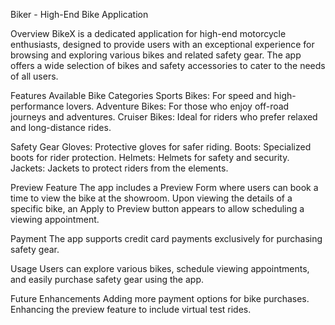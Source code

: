 Biker - High-End Bike Application

Overview
BikeX is a dedicated application for high-end motorcycle enthusiasts, designed to provide users with an exceptional experience for browsing and exploring various bikes and related safety gear. The app offers a wide selection of bikes and safety accessories to cater to the needs of all users.

Features
Available Bike Categories
Sports Bikes: For speed and high-performance lovers.
Adventure Bikes: For those who enjoy off-road journeys and adventures.
Cruiser Bikes: Ideal for riders who prefer relaxed and long-distance rides.

Safety Gear
Gloves: Protective gloves for safer riding.
Boots: Specialized boots for rider protection.
Helmets: Helmets for safety and security.
Jackets: Jackets to protect riders from the elements.

Preview Feature
The app includes a Preview Form where users can book a time to view the bike at the showroom.
Upon viewing the details of a specific bike, an Apply to Preview button appears to allow scheduling a viewing appointment.

Payment
The app supports credit card payments exclusively for purchasing safety gear.

Usage
Users can explore various bikes, schedule viewing appointments, and easily purchase safety gear using the app.

Future Enhancements
Adding more payment options for bike purchases.
Enhancing the preview feature to include virtual test rides.
